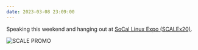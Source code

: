 ```yaml
---
date: 2023-03-08 23:09:00
---
```


Speaking this weekend and hanging out at [SoCal Linux Expo (SCALEx20)](https://socallinuxexpo.org).

![SCALE PROMO](https://kjaymiller.azureedge.net/media/Jay_Miller_Twitter_Landscape_1024x512px.jpg)
